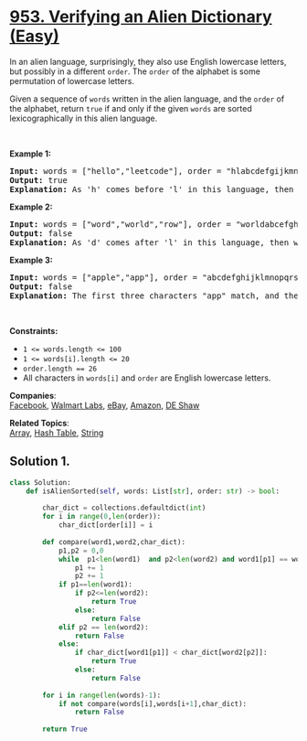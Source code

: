 # [953. Verifying an Alien Dictionary (Easy)](https://leetcode.com/problems/verifying-an-alien-dictionary/)

<p>In an alien language, surprisingly, they also use English lowercase letters, but possibly in a different <code>order</code>. The <code>order</code> of the alphabet is some permutation of lowercase letters.</p>

<p>Given a sequence of <code>words</code> written in the alien language, and the <code>order</code> of the alphabet, return <code>true</code> if and only if the given <code>words</code> are sorted lexicographically in this alien language.</p>

<p>&nbsp;</p>
<p><strong>Example 1:</strong></p>

<pre><strong>Input:</strong> words = ["hello","leetcode"], order = "hlabcdefgijkmnopqrstuvwxyz"
<strong>Output:</strong> true
<strong>Explanation: </strong>As 'h' comes before 'l' in this language, then the sequence is sorted.
</pre>

<p><strong>Example 2:</strong></p>

<pre><strong>Input:</strong> words = ["word","world","row"], order = "worldabcefghijkmnpqstuvxyz"
<strong>Output:</strong> false
<strong>Explanation: </strong>As 'd' comes after 'l' in this language, then words[0] &gt; words[1], hence the sequence is unsorted.
</pre>

<p><strong>Example 3:</strong></p>

<pre><strong>Input:</strong> words = ["apple","app"], order = "abcdefghijklmnopqrstuvwxyz"
<strong>Output:</strong> false
<strong>Explanation: </strong>The first three characters "app" match, and the second string is shorter (in size.) According to lexicographical rules "apple" &gt; "app", because 'l' &gt; '∅', where '∅' is defined as the blank character which is less than any other character (<a href="https://en.wikipedia.org/wiki/Lexicographical_order" target="_blank">More info</a>).
</pre>

<p>&nbsp;</p>
<p><strong>Constraints:</strong></p>

<ul>
	<li><code>1 &lt;= words.length &lt;= 100</code></li>
	<li><code>1 &lt;= words[i].length &lt;= 20</code></li>
	<li><code>order.length == 26</code></li>
	<li>All characters in <code>words[i]</code> and <code>order</code> are English lowercase letters.</li>
</ul>


**Companies**:  
[Facebook](https://leetcode.com/company/facebook), [Walmart Labs](https://leetcode.com/company/walmart-labs), [eBay](https://leetcode.com/company/ebay), [Amazon](https://leetcode.com/company/amazon), [DE Shaw](https://leetcode.com/company/de-shaw)

**Related Topics**:  
[Array](https://leetcode.com/tag/array/), [Hash Table](https://leetcode.com/tag/hash-table/), [String](https://leetcode.com/tag/string/)

## Solution 1.

```py
class Solution:
    def isAlienSorted(self, words: List[str], order: str) -> bool:
        
        char_dict = collections.defaultdict(int)
        for i in range(0,len(order)):
            char_dict[order[i]] = i
            
        def compare(word1,word2,char_dict):
            p1,p2 = 0,0
            while  p1<len(word1)  and p2<len(word2) and word1[p1] == word2[p2]:
                p1 += 1
                p2 += 1
            if p1==len(word1):
                if p2<=len(word2):
                    return True
                else:
                    return False
            elif p2 == len(word2):
                return False
            else:
                if char_dict[word1[p1]] < char_dict[word2[p2]]:
                    return True
                else:
                    return False
                
        for i in range(len(words)-1):
            if not compare(words[i],words[i+1],char_dict):
                return False
            
        return True
```